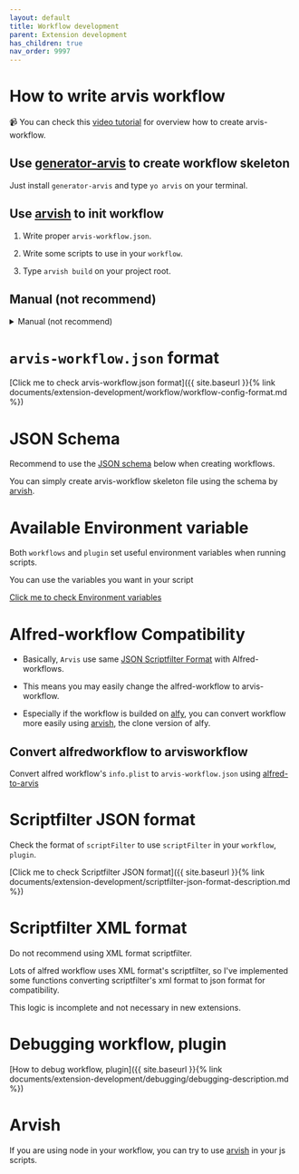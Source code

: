 ```yaml
---
layout: default
title: Workflow development
parent: Extension development
has_children: true
nav_order: 9997
---
```


# How to write arvis workflow

📹 You can check this [video tutorial](https://www.youtube.com/watch?v=VHddWNPjlp8) for overview how to create arvis-workflow.

## Use [generator-arvis](https://github.com/jopemachine/generator-arvis) to create workflow skeleton

Just install `generator-arvis` and type `yo arvis` on your terminal.

## Use [arvish](https://github.com/jopemachine/arvish) to init workflow

1. Write proper `arvis-workflow.json`.

2. Write some scripts to use in your `workflow`.

3. Type `arvish build` on your project root.

## Manual (not recommend)

<details><summary>Manual (not recommend)</summary>
<p>

1. Write proper `arvis-workflow.json`.
2. Write some scripts to use in your `workflow`.
3. Compress the binaries, modules, and scripts used in the `workflow` into a plain `.zip` file with the `arvis-workflow.json`.
4. Change the `.zip` file's extension to `.arvisworkflow`
</p>
</details>

# `arvis-workflow.json` format

[Click me to check arvis-workflow.json format]({{ site.baseurl }}{% link documents/extension-development/workflow/workflow-config-format.md %})

# JSON Schema

Recommend to use the [JSON schema](https://github.com/jopemachine/arvis-extension-validator/blob/master/workflow-schema.json) below when creating workflows.

You can simply create arvis-workflow skeleton file using the schema by [arvish](https://github.com/jopemachine/arvish).

# Available Environment variable

Both `workflows` and `plugin` set useful environment variables when running scripts.

You can use the variables you want in your script

[Click me to check Environment variables](./extension-env-description.md)

# Alfred-workflow Compatibility

* Basically, `Arvis` use same [JSON Scriptfilter Format](https://www.alfredapp.com/help/workflows/inputs/script-filter/) with Alfred-workflows.

* This means you may easily change the alfred-workflow to arvis-workflow. 

* Especially if the workflow is builded on [alfy](https://github.com/sindresorhus/alfy), you can convert workflow more easily using [arvish](https://github.com/jopemachine/arvish), the clone version of alfy. 

## Convert alfredworkflow to arvisworkflow

Convert alfred workflow's `info.plist` to `arvis-workflow.json` using [alfred-to-arvis](https://github.com/jopemachine/alfred-to-arvis) 

# Scriptfilter JSON format

Check the format of `scriptFilter` to use `scriptFilter` in your `workflow`, `plugin`.

[Click me to check Scriptfilter JSON format]({{ site.baseurl }}{% link documents/extension-development/scriptfilter-json-format-description.md %})

# Scriptfilter XML format

Do not recommend using XML format scriptfilter.

Lots of alfred workflow uses XML format's scriptfilter, so I've implemented some functions converting scriptfilter's xml format to json format for compatibility.

This logic is incomplete and not necessary in new extensions.

# Debugging workflow, plugin

[How to debug workflow, plugin]({{ site.baseurl }}{% link documents/extension-development/debugging/debugging-description.md %})

# Arvish

If you are using node in your workflow, you can try to use [arvish](https://github.com/jopemachine/arvish) in your js scripts.